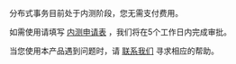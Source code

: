 分布式事务目前处于内测阶段，您无需支付费用。

如需使用请填写 [内测申请表](https://cloud.tencent.com/apply/p/znps81pblws) ，我们将在5个工作日内完成审批。

当您使用本产品遇到问题时，请 [联系我们](https://cloud.tencent.com/about/connect) 寻求相应的帮助。
